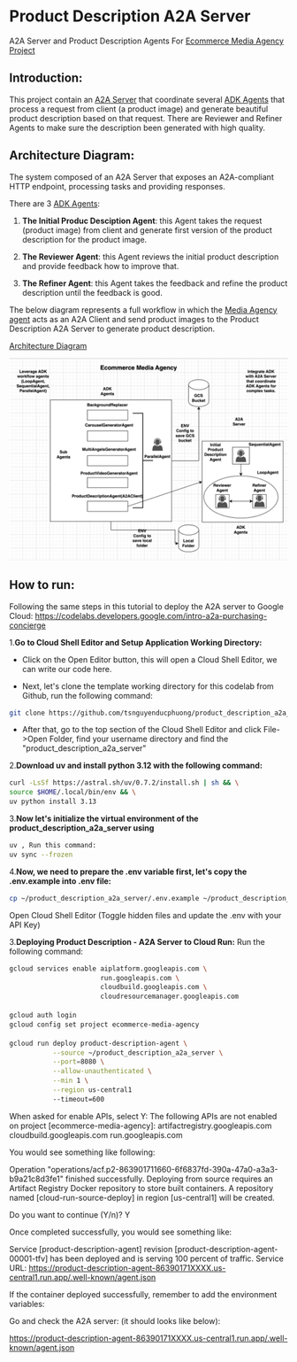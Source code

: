 # Product Description A2A Server

A2A Server and Product Description Agents For [Ecommerce Media Agency Project](https://github.com/tsnguyenducphuong/media-agency)

## Introduction:

This project contain an [A2A Server](https://a2aproject.github.io/A2A/specification/) that coordinate several [ADK Agents](https://google.github.io/adk-docs/get-started/quickstart/) that process a request from client (a product image) and generate beautiful product description based on that request. There are Reviewer and Refiner Agents to make sure the description been generated with high quality.

## Architecture Diagram:

The system composed of an A2A Server that exposes an A2A-compliant HTTP endpoint, processing tasks and providing responses.

There are 3 [ADK Agents](https://google.github.io/adk-docs/get-started/quickstart/):

1. **The Initial Produc Desciption Agent**: this Agent takes the request (product image) from client and generate first version of the product description for the product image.

2. **The Reviewer Agent**: this Agent reviews the initial product description and provide feedback how to improve that.

3. **The Refiner Agent**: this Agent takes the feedback and refine the product description until the feedback is good.

The below diagram represents a full workflow in which the [Media Agency agent](https://github.com/tsnguyenducphuong/media-agency) acts as an A2A Client and send product images to the Product Description A2A Server to generate product description.

[Architecture Diagram](https://github.com/tsnguyenducphuong/media-agency/blob/main/docs/ecommerce_media_agency_diagram_full.png)


<img src="docs/ecommerce_media_agency_diagram_full.png" width="600"/>


## How to run:

Following the same steps in this tutorial to deploy the A2A server to Google Cloud:
https://codelabs.developers.google.com/intro-a2a-purchasing-concierge

1.**Go to Cloud Shell Editor and Setup Application Working Directory:**

+ Click on the Open Editor button, this will open a Cloud Shell Editor, we can write our code here.

+ Next, let's clone the template working directory for this codelab from Github, run the following command:

```bash
git clone https://github.com/tsnguyenducphuong/product_description_a2a_server.git
```

+ After that, go to the top section of the Cloud Shell Editor and click File->Open Folder, find your username directory and find the "product_description_a2a_server"

2.**Download uv and install python 3.12 with the following command:**

```bash
curl -LsSf https://astral.sh/uv/0.7.2/install.sh | sh && \
source $HOME/.local/bin/env && \
uv python install 3.13

```

3.**Now let's initialize the virtual environment of the product_description_a2a_server using**

```bash
uv , Run this command:
uv sync --frozen
```

4.**Now, we need to prepare the .env variable first, let's copy the .env.example into .env file:**

```bash
cp ~/product_description_a2a_server/.env.example ~/product_description_a2a_server/.env
```

Open Cloud Shell Editor (Toggle hidden files and update the .env with your API Key)

3.**Deploying Product Description - A2A Server to Cloud Run:**
Run the following command:

```bash
gcloud services enable aiplatform.googleapis.com \
                       run.googleapis.com \
                       cloudbuild.googleapis.com \
                       cloudresourcemanager.googleapis.com

gcloud auth login
gcloud config set project ecommerce-media-agency

gcloud run deploy product-description-agent \
           --source ~/product_description_a2a_server \
           --port=8080 \
           --allow-unauthenticated \
           --min 1 \
           --region us-central1
           --timeout=600
```

When asked for enable APIs, select Y:
The following APIs are not enabled on project [ecommerce-media-agency]:
        artifactregistry.googleapis.com
        cloudbuild.googleapis.com
        run.googleapis.com

You would see something like following:

Operation "operations/acf.p2-863901711660-6f6837fd-390a-47a0-a3a3-b9a21c8d3fe1" finished successfully.
Deploying from source requires an Artifact Registry Docker repository to store built containers. A repository named [cloud-run-source-deploy] in region [us-central1] will be
 created.

Do you want to continue (Y/n)?  Y

Once completed successfully, you would see something like:

Service [product-description-agent] revision [product-description-agent-00001-tfv] has been deployed and is serving 100 percent of traffic.
Service URL: https://product-description-agent-86390171XXXX.us-central1.run.app/.well-known/agent.json

If the container deployed successfully, remember to add the environment variables:

Go and check the A2A server: (it should looks like below):

https://product-description-agent-86390171XXXX.us-central1.run.app/.well-known/agent.json